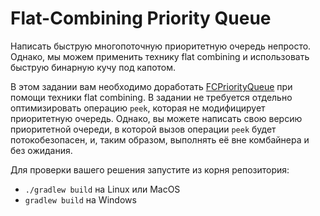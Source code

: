 # Flat-Combining Priority Queue
Написать быструю многопоточную приоритетную очередь непросто. 
Однако, мы можем применить технику flat combining и использовать быструю бинарную кучу под капотом. 

В этом задании вам необходимо доработать [FCPriorityQueue](src/FCPriorityQueue.kt) при помощи техники flat combining.
В задании не требуется отдельно оптимизировать операцию `peek`, которая не модифицирует приоритетную очередь. 
Однако, вы можете написать свою версию приоритетной очереди, в которой вызов операции `peek` будет потокобезопасен, 
и, таким образом, выполнять её вне комбайнера и без ожидания.

Для проверки вашего решения запустите из корня репозитория:
* `./gradlew build` на Linux или MacOS
* `gradlew build` на Windows
